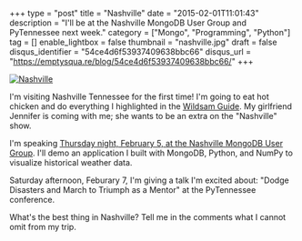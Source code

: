 +++
type = "post"
title = "Nashville"
date = "2015-02-01T11:01:43"
description = "I'll be at the Nashville MongoDB User Group and PyTennessee next week."
category = ["Mongo", "Programming", "Python"]
tag = []
enable_lightbox = false
thumbnail = "nashville.jpg"
draft = false
disqus_identifier = "54ce4d6f53937409638bbc66"
disqus_url = "https://emptysqua.re/blog/54ce4d6f53937409638bbc66/"
+++

<p><a href="http://commons.wikimedia.org/wiki/File:AmCyc_Nashville.jpg"><img style="display:block; margin-left:auto; margin-right:auto;" src="nashville.jpg" alt="Nashville" title="Nashville" /></a></p>
<p>I'm visiting Nashville Tennessee for the first time! I'm going to eat hot chicken and do everything I highlighted in the <a href="http://wildsam.com/product/nashville-tn-book/">Wildsam Guide</a>. My girlfriend Jennifer is coming with me; she wants to be an extra on the "Nashville" show.</p>
<p>I'm speaking <a href="http://www.meetup.com/Nashville-MongoDB-User-Group/events/219706491/">Thursday night, February 5, at the Nashville MongoDB User Group</a>. I'll demo an application I built with MongoDB, Python, and NumPy to visualize historical weather data.</p>
<p>Saturday afternoon, Feburary 7, I'm giving a talk I'm excited about: "Dodge Disasters and March to Triumph as a Mentor" at the PyTennessee conference.</p>
<p>What's the best thing in Nashville? Tell me in the comments what I cannot omit from my trip.</p>
